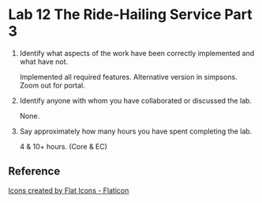 # Lab 12 The Ride-Hailing Service Part 3

1. Identify what aspects of the work have been correctly implemented and what have not.

   Implemented all required features.
   Alternative version in simpsons.
   Zoom out for portal.

2. Identify anyone with whom you have collaborated or discussed the lab.

   None.

3. Say approximately how many hours you have spent completing the lab.

   4 & 10+ hours. (Core & EC)

## Reference

[Icons created by Flat Icons - Flaticon](https://www.flaticon.com/free-icons)
